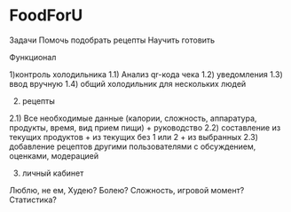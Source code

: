 # FoodForU

Задачи
Помочь подобрать рецепты
Научить готовить 

Функционал

1)контроль холодильника
1.1) Анализ qr-кода чека
1.2) уведомления
1.3) ввод вручную
1.4) общий холодильник для нескольких людей

2) рецепты

2.1) Все необходимые данные (калории, сложность, аппаратура, продукты, время, вид прием пищи) + руководство
2.2) составление из текущих продуктов + из текущих без 1 или 2 + из выбранных
2.3) добавление рецептов другими пользователями с обсуждением, оценками, модерацией 

3) личный кабинет

Люблю, не ем, Худею? Болею? Сложность, игровой момент? Статистика?

